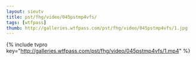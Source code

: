 ```yaml
--- 
layout: sieutv
title: pst/fhg/video/045pstmp4vfs/
tags: [wtfpass]
thumb: http://galleries.wtfpass.com/pst/fhg/video/045pstmp4vfs/1.jpg
---
```

{% include tvpro key="http://galleries.wtfpass.com/pst/fhg/video/045pstmp4vfs/1.mp4" %} 
